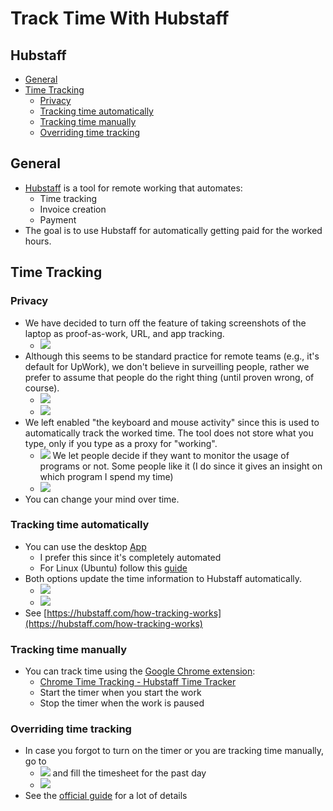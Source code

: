 # Track Time With Hubstaff

## Hubstaff

<!-- toc -->

- [General](#general)
- [Time Tracking](#time-tracking)
  * [Privacy](#privacy)
  * [Tracking time automatically](#tracking-time-automatically)
  * [Tracking time manually](#tracking-time-manually)
  * [Overriding time tracking](#overriding-time-tracking)

<!-- tocstop -->

## General

- [Hubstaff](https://hubstaff.com/) is a tool for remote working that automates:
  - Time tracking
  - Invoice creation
  - Payment
- The goal is to use Hubstaff for automatically getting paid for the worked hours.

## Time Tracking

### Privacy

- We have decided to turn off the feature of taking screenshots of the laptop as
  proof-as-work, URL, and app tracking.
  - <img src="figs/track_time_with_hubstaff/image3.jpg" />
- Although this seems to be standard practice for remote teams (e.g., it's
  default for UpWork), we don't believe in surveilling people, rather we prefer
  to assume that people do the right thing (until proven wrong, of course).
  - <img src="figs/track_time_with_hubstaff/image4.png" />
  - <img src="figs/track_time_with_hubstaff/image7.png" />
- We left enabled "the keyboard and mouse activity" since this is used to
  automatically track the worked time. The tool does not store what you type,
  only if you type as a proxy for "working".
  - <img src="figs/track_time_with_hubstaff/image6.png" />
    We let people decide if they want to monitor the usage of programs or not.
    Some people like it (I do since it gives an insight on which program I spend
    my time)
  - <img src="figs/track_time_with_hubstaff/image1.png" />
- You can change your mind over time.

### Tracking time automatically

- You can use the desktop [App](https://app.hubstaff.com/download)
  - I prefer this since it's completely automated
  - For Linux (Ubuntu) follow this
    [guide](https://support.hubstaff.com/install-and-sign-in-into-linux-desktop-client/)
- Both options update the time information to Hubstaff automatically.
  - <img src="figs/track_time_with_hubstaff/image2.png" />
  - <img src="figs/track_time_with_hubstaff/image8.png" />
- See
  [https://hubstaff.com/how-tracking-works](https://hubstaff.com/how-tracking-works)

### Tracking time manually

- You can track time using the
  [Google Chrome extension](https://chrome.google.com/webstore/detail/hubstaff-time-tracker/mipeohjjimeknlkekbemdjbjniogbgel):
  - [Chrome Time Tracking - Hubstaff Time Tracker](https://www.youtube.com/watch?v=1dXfD3EJb2M)
  - Start the timer when you start the work
  - Stop the timer when the work is paused

### Overriding time tracking

- In case you forgot to turn on the timer or you are tracking time manually, go
  to
  - <img src="figs/track_time_with_hubstaff/image5.png" />
    and fill the timesheet for the past day
  - <img src="figs/track_time_with_hubstaff/image9.png" />
- See the
  [official guide](https://support.hubstaff.com/how-to-add-delete-and-edit-manual-time-entries/#:~:text=First%2C%20navigate%20to%20the%20Timesheets,of%20the%20manual%20time%20entry.)
  for a lot of details
